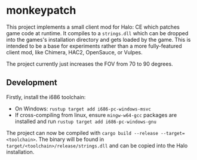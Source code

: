 # monkeypatch
This project implements a small client mod for Halo: CE which patches game code at runtime. It compiles to a `strings.dll` which can be dropped into the games's installation directory and gets loaded by the game. This is intended to be a base for experiments rather than a more fully-featured client mod, like Chimera, HAC2, OpenSauce, or Vulpes.

The project currently just increases the FOV from 70 to 90 degrees.

## Development
Firstly, install the i686 toolchain:
* On Windows: `rustup target add i686-pc-windows-msvc`
* If cross-compiling from linux, ensure `mingw-w64-gcc` packages are installed and run `rustup target add i686-pc-windows-gnu`

The project can now be compiled with `cargo build --release --target=<toolchain>`. The binary will be found in `target/<toolchain>/release/strings.dll` and can be copied into the Halo installation.
